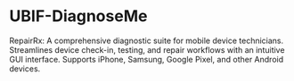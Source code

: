 # UBIF-DiagnoseMe
RepairRx: A comprehensive diagnostic suite for mobile device technicians. Streamlines device check-in, testing, and repair workflows with an intuitive GUI interface. Supports iPhone, Samsung, Google Pixel, and other Android devices.
